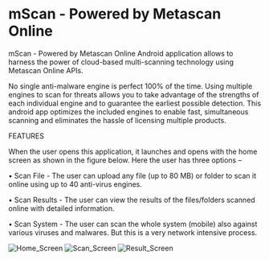 mScan - Powered by Metascan Online
=====

mScan - Powered by Metascan Online Android application allows to harness the power of cloud-based multi-scanning technology using Metascan Online APIs. 

No single anti-malware engine is perfect 100% of the time. Using multiple engines to scan for threats allows you to take advantage of the strengths of each individual engine and to guarantee the earliest possible detection. This android app optimizes the included engines to enable fast, simultaneous scanning and eliminates the hassle of licensing multiple products.

FEATURES

When the user opens this application, it launches and opens with the home screen as shown in the figure below. Here the user has three options –

•	Scan File - 
The user can upload any file (up to 80 MB) or folder to scan it online using up to 40 anti-virus engines.

•	Scan Results - 
The user can view the results of the files/folders scanned online with detailed information.

•	Scan System - 
The user can scan the whole system (mobile) also against various viruses and malwares. But this is a very network intensive process.

![Home_Screen](https://raw2.github.com/singhalmanav/mScan/blob/master/Snapshots/Home_Screen.png)
![Scan_Screen](https://raw2.github.com/singhalmanav/mScan/master/Snapshots/Scan_Results_Info.png)
![Result_Screen](https://raw2.github.com/singhalmanav/mScan/blob/master/Snapshots/Scan_Result_Detailed.png)
